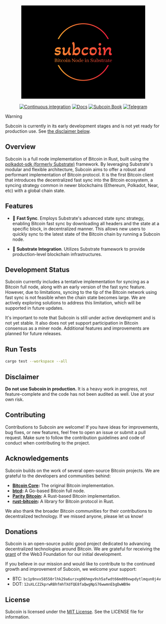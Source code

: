 <div align="center">

<p align="center"><img width="400" src="./docs/src/images/subcoin-high-resolution-logo.png" alt="Subcoin logo"></p>

[![Continuous integration](https://github.com/subcoin-project/subcoin/actions/workflows/ci.yml/badge.svg)](https://github.com/subcoin-project/subcoin/actions/workflows/ci.yml)
[![Docs](https://github.com/subcoin-project/subcoin/actions/workflows/docs.yml/badge.svg)](https://github.com/subcoin-project/subcoin/actions/workflows/docs.yml)
[![Subcoin Book](https://img.shields.io/badge/User%20Guide-blue?logo=mdBook&logoColor=%23292b2e&link=https%3A%2F%2Fsubcoin-project.github.io%2Fsubcoin%2Fbook)](https://subcoin-project.github.io/subcoin/book)
[![Telegram](https://img.shields.io/badge/Telegram-blue?color=gray&logo=telegram&logoColor=%#64b5ef)](https://t.me/subcoin_project)

</div>

> [!WARNING]
>
> Subcoin is currently in its early development stages and is not yet ready for production use.
> See [the disclaimer below](#disclaimer).

## Overview

Subcoin is a full node implementation of Bitcoin in Rust, built using the [polkadot-sdk (formerly Substrate)](https://github.com/paritytech/polkadot-sdk) framework.
By leveraging Substrate's modular and flexible architecture, Subcoin aims to offer a robust
and performant implementation of Bitcoin protocol. It is the first Bitcoin client that
introduces the decentralized fast sync into the Bitcoin ecosystem, a syncing strategy common
in newer blockchains (Ethereum, Polkadot, Near, etc) with a global chain state.

## Features

- 🔄 **Fast Sync**. Employs Substrate's advanced state sync strategy, enabling Bitcoin fast sync
  by downloading all headers and the state at a specific block, in decentralized manner. This allows
  new users to quickly sync to the latest state of the Bitcoin chain by running a Subcoin node.

- 🔗 **Substrate Integration**. Utilizes Substrate framework to provide production-level blockchain infrastructures.

## Development Status

Subcoin currently includes a tentative implementation for syncing as a Bitcoin full node, along with an
early version of the fast sync feature. However, due to limitations, syncing to the tip of the Bitcoin
network using fast sync is not feasible when the chain state becomes large. We are actively exploring
solutions to address this limitation, which will be supported in future updates.

It's important to note that Subcoin is still under active development and is not yet stable. It also
does not yet support participation in Bitcoin consensus as a miner node. Additional features and
improvements are planned for future releases.

## Run Tests

```bash
cargo test --workspace --all
```

## Disclaimer

**Do not use Subcoin in production.** It is a heavy work in progress, not feature-complete and the code
has not been audited as well. Use at your own risk.

## Contributing

Contributions to Subcoin are welcome! If you have ideas for improvements, bug fixes, or new features,
feel free to open an issue or submit a pull request. Make sure to follow the contribution guidelines
and code of conduct when contributing to the project.

## Acknowledgements

Subcoin builds on the work of several open-source Bitcoin projects. We are grateful to the developers and communities behind:

- **[Bitcoin Core](https://github.com/bitcoin/bitcoin):** The original Bitcoin implementation.
- **[btcd](https://github.com/btcsuite/btcd):** A Go-based Bitcoin full node.
- **[Parity Bitcoin](https://github.com/paritytech/parity-bitcoin):** A Rust-based Bitcoin implementation.
- **[rust-bitcoin](https://github.com/rust-bitcoin/rust-bitcoin):** A library for Bitcoin protocol in Rust.

We also thank the broader Bitcoin communities for their contributions to decentralized technology. If we missed anyone, please let us know!

## Donations

Subcoin is an open-source public good project dedicated to advancing decentralized technologies around Bitcoin.
We are grateful for receiving the [grant](https://github.com/w3f/Grants-Program/pull/2304) of the Web3 Foundation
for our initial development.

If you believe in our mission and would like to contribute to the continued growth and improvement of Subcoin,
we welcome your support:

- BTC: `bc1p9nvx58550rlhk29a6urzxg06hmgv9sh5afwdt66md09xwpdytlmqun0j4v`
- DOT: `12uXLCZZkprwRBhfmhTXdfQE8faQwgNpS76wwmnEbgDwWB9e`

## License

Subcoin is licensed under the [MIT License](LICENSE). See the LICENSE file for information.
